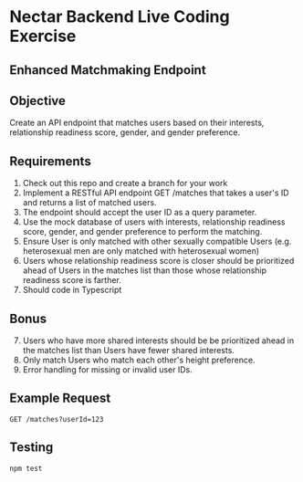 # Nectar Backend Live Coding Exercise

## Enhanced Matchmaking Endpoint

## Objective

Create an API endpoint that matches users based on their interests, relationship readiness score, gender, and gender preference.

## Requirements

1. Check out this repo and create a branch for your work
2. Implement a RESTful API endpoint GET /matches that takes a user's ID and returns a list of matched users.
3. The endpoint should accept the user ID as a query parameter.
4. Use the mock database of users with interests, relationship readiness score, gender, and gender preference to perform the matching.
5. Ensure User is only matched with other sexually compatible Users (e.g. heterosexual men are only matched with heterosexual women)
6. Users whose relationship readiness score is closer should be prioritized ahead of Users in the matches list than those whose relationship readiness score is farther.
7. Should code in Typescript

## Bonus

7. Users who have more shared interests should be be prioritized ahead in the matches list than Users have fewer shared interests.
8. Only match Users who match each other's height preference.
9. Error handling for missing or invalid user IDs.

## Example Request

```
GET /matches?userId=123
```

## Testing

```
npm test
```

